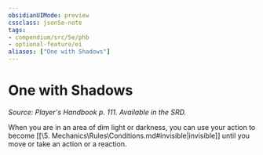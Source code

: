 ```yaml
---
obsidianUIMode: preview
cssclass: json5e-note
tags:
- compendium/src/5e/phb
- optional-feature/ei
aliases: ["One with Shadows"]
---
```

# One with Shadows
*Source: Player's Handbook p. 111. Available in the SRD.* 

When you are in an area of dim light or darkness, you can use your action to become [[\5. Mechanics\Rules\Conditions.md#invisible|invisible]] until you move or take an action or a reaction.